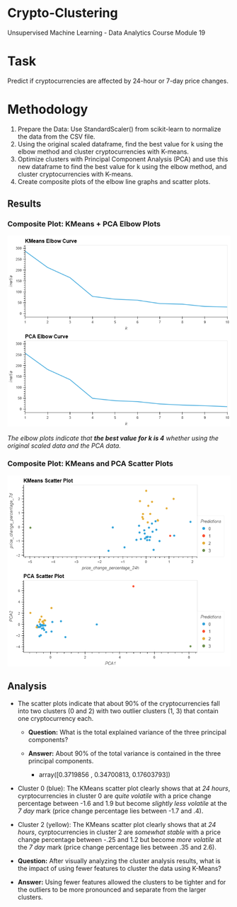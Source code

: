 # Crypto-Clustering
Unsupervised Machine Learning - Data Analytics Course Module 19

# Task
Predict if cryptocurrencies are affected by 24-hour or 7-day price changes.

# Methodology
1. Prepare the Data: Use StandardScaler() from scikit-learn to normalize the data from the CSV file.
2. Using the original scaled dataframe, find the best value for k using the elbow method and cluster cryptocurrencies with K-means.
3. Optimize clusters with Principal Component Analysis (PCA) and use this new dataframe to find the best value for k using the elbow method, and cluster cryptocurrencies with K-means.
4. Create composite plots of the elbow line graphs and scatter plots.

## Results
### Composite Plot: KMeans + PCA Elbow Plots

![Composite Elbow Plots](Images/elbow_plot.png)

_The elbow plots indicate that **the best value for k is 4** whether using the original scaled data and the PCA data._

### Composite Plot: KMeans and PCA Scatter Plots

![Composite Scatter Plots](Images/scatter_plot.png)

## Analysis

- The scatter plots indicate that about 90% of the cryptocurrencies fall into two clusters (0 and 2) with two outlier clusters (1, 3) that contain one cryptocurrency each.
  
  - **Question:** What is the total explained variance of the three principal components?

  - **Answer:** About 90% of the total variance is contained in the three principal components.
    
      - array([0.3719856 , 0.34700813, 0.17603793])
        
- Cluster 0 (blue): The KMeans scatter plot clearly shows that at *24 hours*, cyrptocurrencies in cluster 0 are *quite volatile* with a price change percentage between -1.6 and 1.9 but become *slightly less volatile* at the *7 day* mark (price change percentage lies between -1.7 and .4).

- Cluster 2 (yellow): The KMeans scatter plot clearly shows that at *24 hours*, cyrptocurrencies in cluster 2 are *somewhat stable* with a price change percentage between -.25 and 1.2 but become *more volatile* at the *7 day* mark (price change percentage lies between .35 and 2.6).

- **Question:** After visually analyzing the cluster analysis results, what is the impact of using fewer features to cluster the data using K-Means?
  
- **Answer:** Using fewer features allowed the clusters to be tighter and for the outliers to be more pronounced and separate from the larger clusters.
